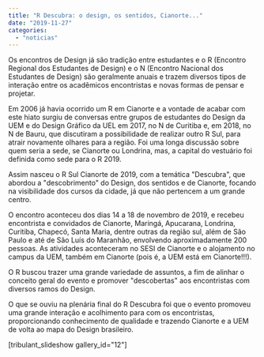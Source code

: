 ```yaml
---
title: "R Descubra: o design, os sentidos, Cianorte..."
date: "2019-11-27"
categories: 
  - "noticias"
---
```


Os encontros de Design já são tradição entre estudantes e o R (Encontro Regional dos Estudantes de Design) e o N (Encontro Nacional dos Estudantes de Design) são geralmente anuais e trazem diversos tipos de interação entre os acadêmicos encontristas e novas formas de pensar e projetar.

Em 2006 já havia ocorrido um R em Cianorte e a vontade de acabar com este hiato surgiu de conversas entre grupos de estudantes do Design da UEM e do Design Gráfico da UEL em 2017, no N de Curitiba e, em 2018, no N de Bauru, que discutiram a possibilidade de realizar outro R Sul, para atrair novamente olhares para a região. Foi uma longa discussão sobre quem seria a sede, se Cianorte ou Londrina, mas, a capital do vestuário foi definida como sede para o R 2019.

Assim nasceu o R Sul Cianorte de 2019, com a temática "Descubra", que abordou a "descobrimento" do Design, dos sentidos e de Cianorte, focando na visibilidade dos cursos da cidade, já que não pertencem a um grande centro.

O encontro aconteceu dos dias 14 a 18 de novembro de 2019, e recebeu encontrista e convidados de Cianorte, Maringá, Apucarana, Londrina, Curitiba, Chapecó, Santa Maria, dentre outras da região sul, além de São Paulo e até de São Luís do Maranhão, envolvendo aproximadamente 200 pessoas. As atividades aconteceram no SESI de Cianorte e o alojamento no campus da UEM, também em Cianorte (pois é, a UEM está em Cianorte!!!).

O R buscou trazer uma grande variedade de assuntos, a fim de alinhar o conceito geral do evento e promover "descobertas" aos encontristas com diversos ramos do Design.

O que se ouviu na plenária final do R Descubra foi que o evento promoveu uma grande interação e acolhimento para com os encontristas, proporcionando conhecimento de qualidade e trazendo Cianorte e a UEM de volta ao mapa do Design brasileiro.

\[tribulant\_slideshow gallery\_id="12"\]
